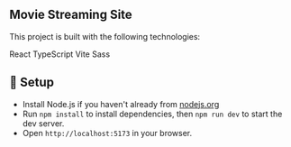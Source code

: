 ## Movie Streaming Site
This project is built with the following technologies:

React
TypeScript
Vite
Sass

## 🔧 Setup
- Install Node.js if you haven't already from [nodejs.org](https://nodejs.org)
- Run `npm install` to install dependencies, then `npm run dev` to start the dev server.
- Open `http://localhost:5173` in your browser.
